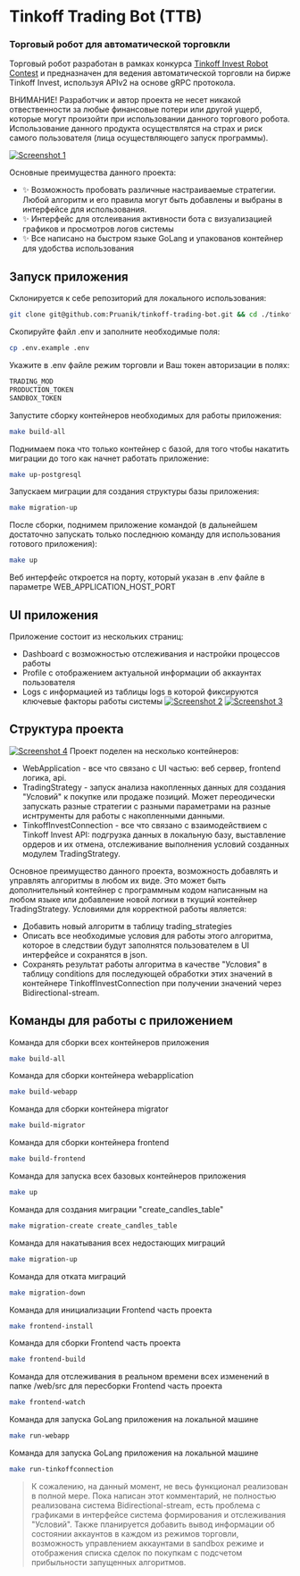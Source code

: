 # Tinkoff Trading Bot (TTB)
### Торговый робот для автоматической торговкли

Торговый робот разработан в рамках конкурса [Tinkoff Invest Robot Contest](https://github.com/Tinkoff/invest-robot-contest) и предназначен для ведения автоматической торговли на бирже Tinkoff Invest, используя APIv2 на основе gRPC протокола.

ВНИМАНИЕ! Разработчик и автор проекта не несет никакой отвественности за любые финансовые потери или другой ущерб, которые могут произойти при использовании данного торгового робота. Использование данного продукта осуществлятся на страх и риск самого пользователя (лица осуществляющего запуск программы).

[![Screenshot 1](https://github.com/Pruanik/tinkoff-trading-bot/raw/master/screenshots/screenshot_1.png)]()

Основные преимущества данного проекта:
- ✨ Возможность пробовать различные настраиваемые стратегии. Любой алгоритм и его правила могут быть добавлены и выбраны в интерфейсе для использования.
- ✨ Интерфейс для отслеивания активности бота с визуализацией графиков и просмотров логов системы
- ✨ Все написано на быстром языке GoLang и упакованов контейнер для удобства использования

## Запуск приложения
Склонируется к себе репозиторий для локального использования:
```sh
git clone git@github.com:Pruanik/tinkoff-trading-bot.git && cd ./tinkoff-trading-bot
```

Скопируйте файл .env и заполните необходимые поля:
```sh
cp .env.example .env
```

Укажите в .env файле режим торговли и Ваш токен авторизации в полях:
```sh
TRADING_MOD
PRODUCTION_TOKEN
SANDBOX_TOKEN
```

Запустите сборку контейнеров необходимых для работы приложения:
```sh
make build-all
```

Поднимаем пока что только контейнер с базой, для того чтобы накатить миграции до того как начнет работать приложение:
```sh
make up-postgresql
```

Запускаем миграции для создания структуры базы приложения:
```sh
make migration-up
```

После сборки, поднимем приложение командой (в дальнейшем достаточно запускать только последнюю команду для использования готового приложения):
```sh
make up
```

Веб интерфейс откроется на порту, который указан в .env файле в параметре WEB_APPLICATION_HOST_PORT

## UI приложения
Приложение состоит из нескольких страниц: 
- Dashboard с возможностью отслеживания и настройки процессов работы
- Profile с отображением актуальной информации об аккаунтах пользователя
- Logs с информацией из таблицы logs в которой фиксируются ключевые факторы работы системы
[![Screenshot 2](https://github.com/Pruanik/tinkoff-trading-bot/raw/master/screenshots/screenshot_2.png)]()
[![Screenshot 3](https://github.com/Pruanik/tinkoff-trading-bot/raw/master/screenshots/screenshot_3.png)]()

## Структура проекта
[![Screenshot 4](https://github.com/Pruanik/tinkoff-trading-bot/raw/master/screenshots/screenshot_4.png)]()
Проект поделен на несколько контейнеров:
- WebApplication - все что связано с UI частью: веб сервер, frontend логика, api.
- TradingStrategy - запуск анализа накопленных данных для создания "Условий" к покупке или продаже позиций. Может переодически запускать разные стратегии с разными параметрами на разные иснтрументы для работы с накопленными данными.
- TinkoffInvestConnection - все что связано с взаимодействием с Tinkoff Invest API: подгрузка данных в локальную базу, выставление ордеров и их отмена, отслеживание выполнения условий созданных модулем TradingStrategy.

Основное преимущество данного проекта, возможность добавлять и управлять алгоритмы в любом их виде. Это может быть дополнительный контейнер с программным кодом написанным на любом языке или добавление новой логики в ткущий контейнер TradingStrategy. Условиями для корректной работы является:
- Добавить новый алгоритм в таблицу trading_strategies
- Описать все необходимые условия для работы этого алгоритма, которое в следствии будут заполнятся пользователем в UI интерфейсе и сохранятся в json.
- Сохранять результат работы алгоритма в качестве "Условия" в таблицу conditions для последующей обработки этих значений в контейнере TinkoffInvestConnection при получении значений через Bidirectional-stream.

## Команды для работы с приложением
Команда для сборки всех контейнеров приложения
```sh
make build-all
```
Команда для сборки контейнера webapplication
```sh
make build-webapp
```
Команда для сборки контейнера migrator
```sh
make build-migrator
```
Команда для сборки контейнера frontend
```sh
make build-frontend
```
Команда для запуска всех базовых контейнеров приложения
```sh
make up
```
Команда для создания миграции "create_candles_table"
```sh
make migration-create create_candles_table
```
Команда для накатывания всех недостающих миграций
```sh
make migration-up
```
Команда для отката миграций
```sh
make migration-down
```
Команда для инициализации Frontend часть проекта
```sh
make frontend-install
```
Команда для сборки Frontend часть проекта
```sh
make frontend-build
```
Команда для отслеживания в реальном времени всех изменений в папке /web/src для пересборки Frontend часть проекта
```sh
make frontend-watch
```
Команда для запуска GoLang приложения на локальной машине
```sh
make run-webapp
```
Команда для запуска GoLang приложения на локальной машине
```sh
make run-tinkoffconnection
```
> К сожалению, на данный момент, не весь функционал реализован в полной мере.
> Пока написан этот комментарий, не полностью реализована система Bidirectional-stream, есть проблема с графиками в интерфейсе
> система формирования и отслеживания "Условий". Также планируется добавить вывод информации
> об состоянии аккаунтов в каждом из режимов торговли, возможность управлением аккаунтами в sandbox режиме и отображения списка сделок по покупкам с подсчетом прибыльности запущенных алгоритмов.